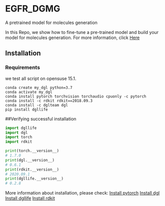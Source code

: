 # EGFR_DGMG
 A pretrained model for molecules generation
 
 In this Repo, we show how to fine-tune a pre-trained model and build your model for molecules generation.
 For more information, click [Here](https://docs.dgl.ai/tutorials/models/3_generative_model/5_dgmg.html)

## Installation
### Requirements

we test all script on opensuse 15.1.

```
conda create my_dgl python=3.7
conda activate my_dgl
conda install pytorch torchvision torchaudio cpuonly -c pytorch
conda install -c rdkit rdkit==2018.09.3
conda install -c dglteam dgl
pip install dgllife
```

##Verifying successful installation

```python
import dgllife
import dgl
import torch
import rdkit

print(torch.__version__)
# 1.7.0
print(dgl.__version__)
# 0.6.1
print(rdkit.__version__)
# 2020.09.1
print(dgllife.__version__)
# 0.2.8
```

More information about installation, please check:
[Install pytorch](https://pytorch.org/get-started/locally/)
[Install dgl](https://www.dgl.ai/pages/start.html)
[Install dgllife](https://lifesci.dgl.ai/index.html)
[Install rdkit](https://www.rdkit.org/docs/Install.html)




